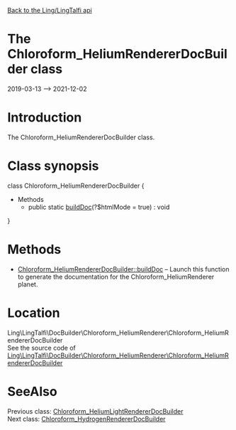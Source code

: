 [Back to the Ling/LingTalfi api](https://github.com/lingtalfi/LingTalfi/blob/master/doc/api/Ling/LingTalfi.md)



The Chloroform_HeliumRendererDocBuilder class
================
2019-03-13 --> 2021-12-02






Introduction
============

The Chloroform_HeliumRendererDocBuilder class.



Class synopsis
==============


class <span class="pl-k">Chloroform_HeliumRendererDocBuilder</span>  {

- Methods
    - public static [buildDoc](https://github.com/lingtalfi/LingTalfi/blob/master/doc/api/Ling/LingTalfi/DocBuilder/Chloroform_HeliumRenderer/Chloroform_HeliumRendererDocBuilder/buildDoc.md)(?$htmlMode = true) : void

}






Methods
==============

- [Chloroform_HeliumRendererDocBuilder::buildDoc](https://github.com/lingtalfi/LingTalfi/blob/master/doc/api/Ling/LingTalfi/DocBuilder/Chloroform_HeliumRenderer/Chloroform_HeliumRendererDocBuilder/buildDoc.md) &ndash; Launch this function to generate the documentation for the Chloroform_HeliumRenderer planet.





Location
=============
Ling\LingTalfi\DocBuilder\Chloroform_HeliumRenderer\Chloroform_HeliumRendererDocBuilder<br>
See the source code of [Ling\LingTalfi\DocBuilder\Chloroform_HeliumRenderer\Chloroform_HeliumRendererDocBuilder](https://github.com/lingtalfi/LingTalfi/blob/master/DocBuilder/Chloroform_HeliumRenderer/Chloroform_HeliumRendererDocBuilder.php)



SeeAlso
==============
Previous class: [Chloroform_HeliumLightRendererDocBuilder](https://github.com/lingtalfi/LingTalfi/blob/master/doc/api/Ling/LingTalfi/DocBuilder/Chloroform_HeliumLightRenderer/Chloroform_HeliumLightRendererDocBuilder.md)<br>Next class: [Chloroform_HydrogenRendererDocBuilder](https://github.com/lingtalfi/LingTalfi/blob/master/doc/api/Ling/LingTalfi/DocBuilder/Chloroform_HydrogenRenderer/Chloroform_HydrogenRendererDocBuilder.md)<br>
